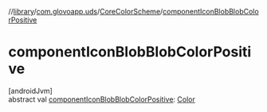 //[library](../../../index.md)/[com.glovoapp.uds](../index.md)/[CoreColorScheme](index.md)/[componentIconBlobBlobColorPositive](component-icon-blob-blob-color-positive.md)

# componentIconBlobBlobColorPositive

[androidJvm]\
abstract val [componentIconBlobBlobColorPositive](component-icon-blob-blob-color-positive.md): [Color](https://developer.android.com/reference/kotlin/androidx/compose/ui/graphics/Color.html)
